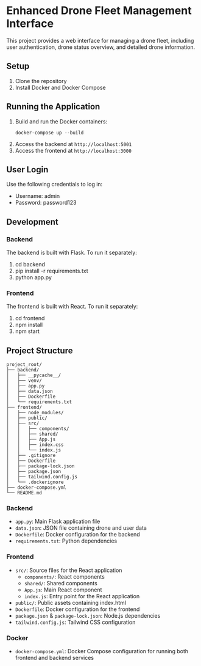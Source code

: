 # Enhanced Drone Fleet Management Interface

This project provides a web interface for managing a drone fleet, including user authentication, drone status overview, and detailed drone information.


## Setup

1. Clone the repository
2. Install Docker and Docker Compose

## Running the Application

1. Build and run the Docker containers:
   ```
   docker-compose up --build
   ```
2. Access the backend at `http://localhost:5001`
3. Access the frontend at `http://localhost:3000`

## User Login

Use the following credentials to log in:
- Username: admin
- Password: password123

## Development

### Backend
The backend is built with Flask. To run it separately:
1. cd backend
2. pip install -r requirements.txt
3. python app.py

### Frontend
The frontend is built with React. To run it separately:
1. cd frontend
2. npm install
3. npm start

## Project Structure

```
project_root/
├── backend/
│   ├── __pycache__/
│   ├── venv/
│   ├── app.py
│   ├── data.json
│   ├── Dockerfile
│   └── requirements.txt
├── frontend/
│   ├── node_modules/
│   ├── public/
│   ├── src/
│   │   ├── components/
│   │   ├── shared/
│   │   ├── App.js
│   │   ├── index.css
│   │   └── index.js
│   ├── .gitignore
│   ├── Dockerfile
│   ├── package-lock.json
│   ├── package.json
│   ├── tailwind.config.js
│   └── .dockerignore
├── docker-compose.yml
└── README.md
```

### Backend
- `app.py`: Main Flask application file
- `data.json`: JSON file containing drone and user data
- `Dockerfile`: Docker configuration for the backend
- `requirements.txt`: Python dependencies

### Frontend
- `src/`: Source files for the React application
  - `components/`: React components
  - `shared/`: Shared components
  - `App.js`: Main React component
  - `index.js`: Entry point for the React application
- `public/`: Public assets containing index.html
- `Dockerfile`: Docker configuration for the frontend
- `package.json` & `package-lock.json`: Node.js dependencies
- `tailwind.config.js`: Tailwind CSS configuration

### Docker
- `docker-compose.yml`: Docker Compose configuration for running both frontend and backend services

